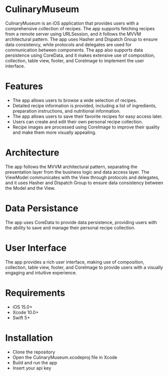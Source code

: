 # CulinaryMuseum

CulinaryMuseum is an iOS application that provides users with a comprehensive collection of recipes. The app supports fetching recipes from a remote server using URLSession, and it follows the MVVM architectural pattern. The app uses Hasher and Dispatch Group to ensure data consistency, while protocols and delegates are used for communication between components. The app also supports data persistence using CoreData, and it makes extensive use of composition, collection, table view, footer, and CoreImage to implement the user interface.

# Features

* The app allows users to browse a wide selection of recipes.
* Detailed recipe information is provided, including a list of ingredients, preparation instructions, and nutritional information.
* The app allows users to save their favorite recipes for easy access later.
* Users can create and edit their own personal recipe collection.
* Recipe images are processed using CoreImage to improve their quality and make them more visually appealing.

# Architecture

The app follows the MVVM architectural pattern, separating the presentation layer from the business logic and data access layer. The ViewModel communicates with the View through protocols and delegates, and it uses Hasher and Dispatch Group to ensure data consistency between the Model and the View.

# Data Persistance

The app uses CoreData to provide data persistence, providing users with the ability to save and manage their personal recipe collection.

# User Interface

The app provides a rich user interface, making use of composition, collection, table view, footer, and CoreImage to provide users with a visually engaging and intuitive experience.

# Requirements

* iOS 15.0+
* Xcode 10.0+
* Swift 5+

# Installation

* Clone the repository
* Open the CulinaryMuseum.xcodeproj file in Xcode
* Build and run the app
* Insert your api key
